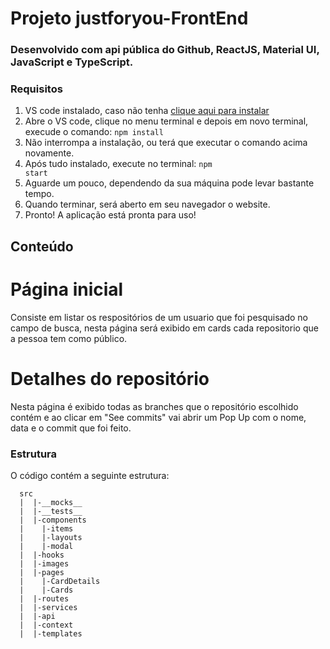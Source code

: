 # Projeto justforyou-FrontEnd

### Desenvolvido com api pública do Github, ReactJS, Material UI, JavaScript e TypeScript.

### Requisitos

1. VS code instalado, caso não tenha <a href="https://code.visualstudio.com/download" target="_blank">clique aqui para instalar</a>
2. Abre o VS code, clique no menu terminal e depois em novo terminal, execude o comando: <code>npm install</code>
3. Não interrompa a instalação, ou terá que executar o comando acima novamente.
4. Após tudo instalado, execute no terminal: <code>npm start</code>
5. Aguarde um pouco, dependendo da sua máquina pode levar bastante tempo.
6. Quando terminar, será aberto em seu navegador o website.
7. Pronto! A aplicação está pronta para uso!

## Conteúdo

# Página inicial

Consiste em listar os respositórios de um usuario que foi pesquisado no campo de busca, nesta página será exibido em cards cada repositorio que a pessoa tem como público.

# Detalhes do repositório

Nesta página é exibido todas as branches que o repositório escolhido contém e ao clicar em "See commits" vai abrir um Pop Up com o nome, data e o commit que foi feito.

### Estrutura

O código contém a seguinte estrutura:

```
  src
  |  |-__mocks__
  |  |-__tests__
  |  |-components
  |    |-items
  |    |-layouts
  |    |-modal
  |  |-hooks
  |  |-images
  |  |-pages
  |    |-CardDetails
  |    |-Cards
  |  |-routes
  |  |-services
  |  |-api
  |  |-context
  |  |-templates
```
